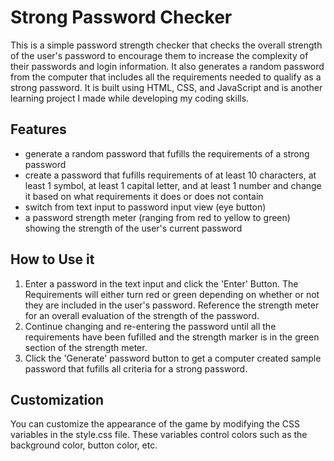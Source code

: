 # Strong Password Checker 

This is a simple password strength checker that checks the overall strength of the user's password to encourage them to increase the complexity of their passwords and login information. It also generates a random password from the computer that includes all the requirements needed to qualify as a strong password. It is built using HTML, CSS, and JavaScript and is another learning project I made while developing my coding skills.

## Features

- generate a random password that fufills the requirements of a strong password
- create a password that fufills requirements of at least 10 characters, at least 1 symbol, at least 1 capital letter, and at least 1 number and change it based on what requirements it does or does not contain
- switch from text input to password input view (eye button)
- a password strength meter (ranging from red to yellow to green) showing the strength of the user's current password

## How to Use it

1. Enter a password in the text input and click the 'Enter' Button. The Requirements will either turn red or green depending on whether or not they are included in the user's password. Reference the strength meter for an overall evaluation of the strength of the password.
2. Continue changing and re-entering the password until all the requirements have been fufilled and the strength marker is in the green section of the strength meter.
3. Click the 'Generate' password button to get a computer created sample password that fufills all criteria for a strong password.

## Customization

You can customize the appearance of the game by modifying the CSS variables in the style.css file. These variables control colors such as the background color, button color, etc.
